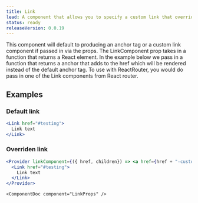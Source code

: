 ```yaml
---
title: Link
lead: A component that allows you to specify a custom link that overrides the default anchor tag via the Provider component
status: ready
releaseVersion: 0.0.19
---
```


This component will default to producing an anchor tag or a custom link component if passed in via the props. The LinkComponent prop takes in a function that returns a React element. In the example below we pass in a function that returns a anchor that adds to the href which will be rendered instead of the default anchor tag. To use with ReactRouter, you would do pass in one of the Link components from React router.

## Examples

### Default link

```.jsx
<Link href="#testing">
  Link text
</Link>
```


### Overriden link

```.jsx
<Provider linkComponent={({ href, children}) => <a href={href + "-custom"}>{children} + {href}</a>}>
  <Link href="#testing">
    Link text
  </Link>
</Provider>
```

```!jsx
<ComponentDoc component="LinkProps" />
```